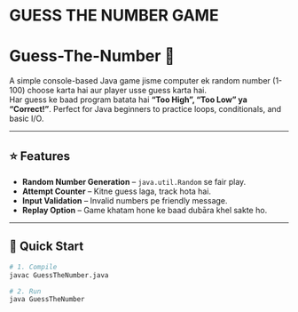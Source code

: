 # GUESS THE NUMBER GAME 

# Guess-The-Number 🎯

A simple console-based Java game jisme computer ek random number (1-100) choose karta hai aur player usse guess karta hai.  
Har guess ke baad program batata hai **“Too High”, “Too Low” ya “Correct!”**. Perfect for Java beginners to practice loops, conditionals, and basic I/O.

---

## ⭐ Features
- **Random Number Generation** – `java.util.Random` se fair play.
- **Attempt Counter** – Kitne guess laga, track hota hai.
- **Input Validation** – Invalid numbers pe friendly message.
- **Replay Option** – Game khatam hone ke baad dubāra khel sakte ho.

---

## 🚀 Quick Start

```bash
# 1. Compile
javac GuessTheNumber.java

# 2. Run
java GuessTheNumber